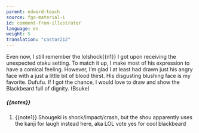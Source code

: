 ```yaml
---
parent: edward-teach
source: fgo-material-i
id: comment-from-illustrator
language: en
weight: 5
translation: "castor212"
---
```


Even now, I still remember the lolshock{{n1}} I got upon receiving the unexpected otaku setting. To match it up, I make most of his expression to have a comical feeling. However, I’m glad I at least had drawn just his angry face with a just a little bit of blood thirst. His disgusting blushing face is my favorite. Dufufu.
If I got the chance, I would love to draw and show the Blackbeard full of dignity. (Bsuke)

##### {{notes}}

1. {{note1}} Shougeki is shock/impact/crash, but the shou apparently uses the kanji for laugh instead here, aka LOL
vote yes for cool blackbeard
